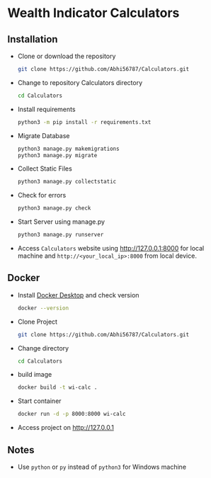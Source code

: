 # Wealth Indicator Calculators

## Installation

- Clone or download the repository

  ```bash
  git clone https://github.com/Abhi56787/Calculators.git
  ```
  
- Change to repository Calculators directory

  ```bash
  cd Calculators
  ```
  
- Install requirements

  ```bash
  python3 -m pip install -r requirements.txt
  ```

- Migrate Database

  ```bash
  python3 manage.py makemigrations
  python3 manage.py migrate
  ```

- Collect Static Files

  ```bash
  python3 manage.py collectstatic
  ```

- Check for errors

  ```bash
  python3 manage.py check
  ```

- Start Server using manage.py

  ```bash
  python3 manage.py runserver
  ```
  
- Access `Calculators` website using <http://127.0.0.1:8000> for local machine and `http://<your_local_ip>:8000` from local device.

## Docker

- Install [Docker Desktop](https://www.docker.com/) and check version

  ```bash
  docker --version
  ```

- Clone Project

  ```bash
  git clone https://github.com/Abhi56787/Calculators.git
  ```

- Change directory

  ```bash
  cd Calculators
  ```

- build image

  ```bash
  docker build -t wi-calc .
  ```

- Start container

  ```bash
  docker run -d -p 8000:8000 wi-calc
  ```

- Access project on <http://127.0.0.1>

## Notes

- Use `python` or `py` instead of `python3` for Windows machine
